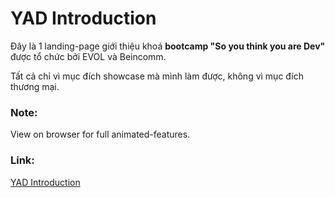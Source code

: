 # YAD Introduction
Đây là 1 landing-page giới thiệu khoá **bootcamp "So you think you are Dev"** được tổ chức bởi EVOL và Beincomm.

Tất cả chỉ vì mục đích showcase mà mình làm được, không vì mục đích thương mại.


### Note:

View on browser for full animated-features.

### Link:
[YAD Introduction](https://baojay.github.io/yad-introduction/)
